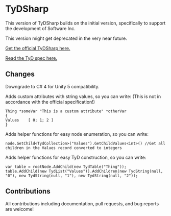 # TyDSharp

This version of TyDSharp builds on the initial version, specifically to support the development of Software Inc.

This version might get deprecated in the very near future.

[Get the official TyDSharp here.](https://github.com/tyd-lang/TyD)

[Read the TyD spec here.](https://github.com/tyd-lang/TyDSharp)

## Changes

Downgrade to C# 4 for Unity 5 compatibility.

Adds custom attributes with string values, so you can write: (This is not in accordance with the official specification!)

    Thing *someVar "This is a custom attribute" *otherVar
    {
    Values    [ 0; 1; 2 ]
    }

Adds helper functions for easy node enumeration, so you can write:

    node.GetChild<TydCollection>("Values").GetChildValues<int>() //Get all children in the Values record converted to integers
	
Adds helper functions for easy TyD construction, so you can write:

    var table = rootNode.AddChild(new TydTable("Thing"));
	table.AddChild(new TydList("Values")).AddChildren(new TydString(null, "0"), new TydString(null, "1"), new TydString(null, "2"));

## Contributions

All contributions including documentation, pull requests, and bug reports are welcome!

